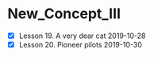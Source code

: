 # New_Concept_III

- [x] Lesson 19. A very dear cat	2019-10-28
- [x] Lesson 20. Pioneer pilots		2019-10-30

